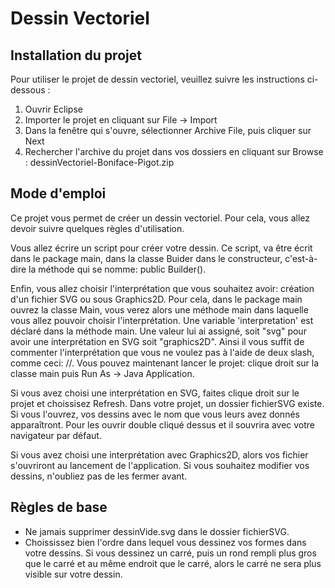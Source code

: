 # Dessin Vectoriel


## Installation du projet

Pour utiliser le projet de dessin vectoriel, veuillez suivre les instructions ci-dessous :

1. Ouvrir Eclipse
2. Importer le projet en cliquant sur File -> Import
3. Dans la fenêtre qui s'ouvre, sélectionner Archive File, puis cliquer sur Next
4. Rechercher l'archive du projet dans vos dossiers en cliquant sur Browse : dessinVectoriel-Boniface-Pigot.zip
## Mode d'emploi ##

Ce projet vous permet de créer un dessin vectoriel. Pour cela, vous allez devoir suivre quelques règles d'utilisation.

Vous allez écrire un script pour créer votre dessin. Ce script, va être écrit dans le package main, dans la classe Buider dans le constructeur, c'est-à-dire la méthode qui se nomme: public Builder().

Enfin, vous allez choisir l'interprétation que vous souhaitez avoir: création d'un fichier SVG ou sous Graphics2D. Pour cela, dans le package main ouvrez la classe Main, vous verez alors une méthode main dans laquelle vous allez pouvoir choisir l'interprétation. Une variable 'interpretation' est déclaré dans la méthode main. Une valeur lui ai assigné, soit "svg" pour avoir une interprétation en SVG soit "graphics2D". Ainsi il vous suffit de commenter l'interprétation que vous ne voulez pas à l'aide de deux slash, comme ceci: //. Vous pouvez maintenant lancer le projet: clique droit sur la classe main puis Run As -> Java Application.

Si vous avez choisi une interprétation en SVG, faites clique droit sur le projet et choissisez Refresh. Dans votre projet, un dossier fichierSVG existe. Si vous l'ouvrez, vos dessins avec le nom que vous leurs avez donnés apparaîtront. Pour les ouvrir double cliqué dessus et il souvrira avec votre navigateur par défaut.

Si vous avez choisi une interprétation avec Graphics2D, alors vos fichier s'ouvriront au lancement de l'application. Si vous souhaitez modifier vos dessins, n'oubliez pas de les fermer avant.

## Règles de base ##

- Ne jamais supprimer dessinVide.svg dans le dossier fichierSVG.
- Choississez bien l'ordre dans lequel vous dessinez vos formes dans votre dessins. Si vous dessinez un carré, puis un rond rempli plus gros que le carré et au même endroit que le carré, alors le carré ne sera plus visible sur votre dessin.